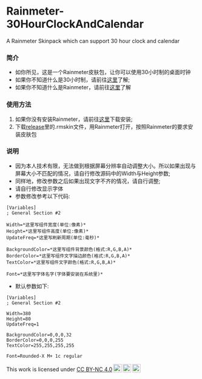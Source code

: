 # Rainmeter-30HourClockAndCalendar
A Rainmeter Skinpack which can support 30 hour clock and calendar
### 简介
- 如你所见，这是一个Rainmeter皮肤包，让你可以使用30小时制的桌面时钟
- 如果你不知道什么是30小时制，请前往[这里](https://zh.moegirl.org.cn/30小时制)了解;
- 如果你不知道什么是Rainmeter，请前往[这里](https://docs.rainmeter.net/manual/getting-started/)了解

### 使用方法
1. 如果你没有安装Rainmeter，请前往[这里](https://www.rainmeter.net/)下载安装;
2. 下载[release](https://github.com/Beiliangs/Rainmeter-30HourClockAndCalendar/releases)里的.rmskin文件，用Rainmeter打开，按照Rainmeter的要求安装皮肤包

### 说明
- 因为本人技术有限，无法做到根据屏幕分辨率自动调整大小。所以如果出现与屏幕大小不匹配的情况，请自行修改源码中的Width与Height参数;
- 同样地，修改参数之后如果出现文字不齐的情况，请自行调整;
- 请自行修改显示字体
- 参数修改参考以下代码:
```
[Variables]
; General Section #2

Width=*这里写组件宽度(单位:像素)*
Height=*这里写组件高度(单位:像素)*
UpdateFreq=*这里写刷新周期(单位:毫秒)*

BackgroundColor=*这里写组件背景颜色(格式:R,G,B,A)*
BorderColor=*这里写组件文字描边颜色(格式:R,G,B,A)*
TextColor=*这里写组件文字颜色(格式:R,G,B,A)*

Font=*这里写字体名字(字体要安装在系统里)*
```
- 默认参数如下:
```
[Variables]
; General Section #2

Width=380
Height=80
UpdateFreq=1

BackgroundColor=0,0,0,32
BorderColor=0,0,0,255
TextColor=255,255,255,255

Font=Rounded-X M+ 1c regular
```
<p xmlns:cc="http://creativecommons.org/ns#" >This work is licensed under <a href="https://creativecommons.org/licenses/by-nc/4.0/?ref=chooser-v1" target="_blank" rel="license noopener noreferrer" style="display:inline-block;">CC BY-NC 4.0<img style="height:22px!important;margin-left:3px;vertical-align:text-bottom;" src="https://mirrors.creativecommons.org/presskit/icons/cc.svg?ref=chooser-v1" alt=""><img style="height:22px!important;margin-left:3px;vertical-align:text-bottom;" src="https://mirrors.creativecommons.org/presskit/icons/by.svg?ref=chooser-v1" alt=""><img style="height:22px!important;margin-left:3px;vertical-align:text-bottom;" src="https://mirrors.creativecommons.org/presskit/icons/nc.svg?ref=chooser-v1" alt=""></a></p>
